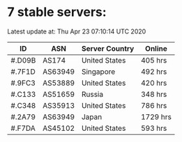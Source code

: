 # 7 stable servers:

Latest update at: Thu Apr 23 07:10:14 UTC 2020

| ID | ASN | Server Country | Online |
| -- | --- | -------------- | ------ |
| #.D09B | AS174 | United States | 405 hrs |
| #.7F1D | AS63949 | Singapore | 492 hrs |
| #.9FC3 | AS53889 | United States | 420 hrs |
| #.C133 | AS51659 | Russia | 348 hrs |
| #.C348 | AS35913 | United States | 786 hrs |
| #.2A79 | AS63949 | Japan | 1729 hrs |
| #.F7DA | AS45102 | United States | 593 hrs |

